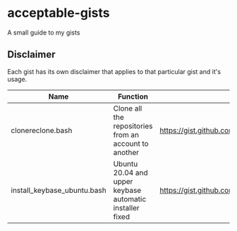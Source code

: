 # acceptable-gists
A small guide to my gists

## Disclaimer
Each gist has its own disclaimer that applies to that particular gist and it's usage.

| Name                         | Function                                                  | Gist                                                                   |
| ---------------------------- | --------------------------------------------------------- | ---------------------------------------------------------------------- |
| clonereclone.bash            | Clone all the repositories from an account to another     | https://gist.github.com/tcsenpai/ef0281c58371e1d6b01def69a39841d8      |
| install_keybase_ubuntu.bash  | Ubuntu 20.04 and upper keybase automatic installer fixed  | https://gist.github.com/tcsenpai/59c93dab2f0a092ce662b3e6cb1a18be      |
